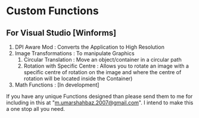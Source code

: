 # Custom Functions
## For Visual Studio [Winforms]

1. DPI Aware Mod : Converts the Application to High Resolution
2. Image Transformations : To manipulate Graphics
   1. Circular Translation : Move an object/container in a circular path
   2. Rotation with Specific Centre : Allows you to rotate an image with a specific centre of rotation on the image and where the centre of rotation will be located inside the Container)
3. Math Functions : [In development]

If you have any unique Functions designed than please send them to me for including in this at "m.umarshahbaz.2007@gmail.com". I intend to make this a one stop all you need.
